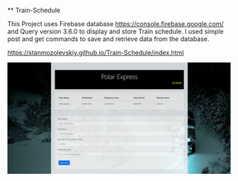** Train-Schedule
 
This Project uses Firebase database https://console.firebase.google.com/ and Query version 3.6.0 to display and store Train schedule.
I used simple post and get commands to save and retrieve data from the database.

https://stanmozolevskiy.github.io/Train-Schedule/index.html


![alt text](https://github.com/Stanmozolevskiy/Train-Schedule/blob/master/Polar%20express.png)

